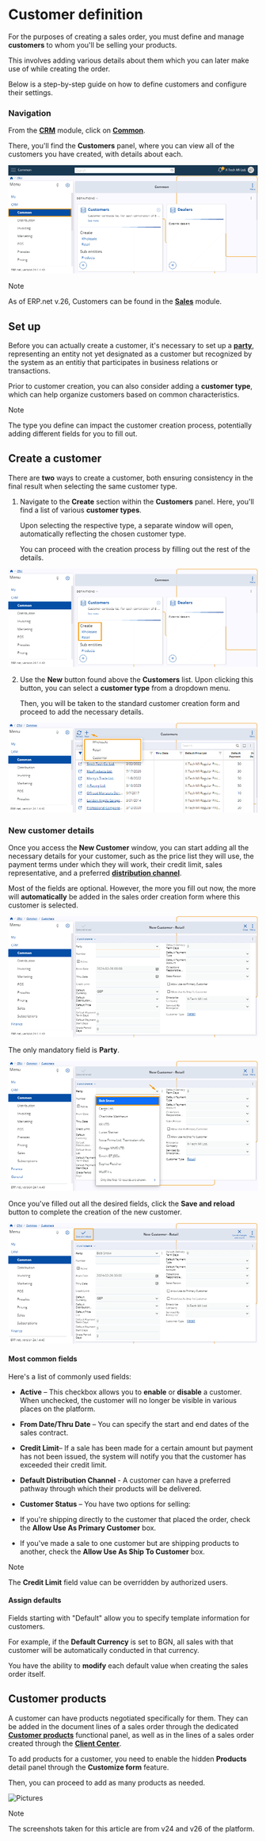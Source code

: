 # Customer definition

For the purposes of creating a sales order, you must define and manage **customers** to whom you'll be selling your products. 

This involves adding various details about them which you can later make use of while creating the order.

Below is a step-by-step guide on how to define customers and configure their settings.

### Navigation

From the **[CRM](https://docs.erp.net/tech/modules/crm/index.html)** module, click on **[Common](https://docs.erp.net/tech/modules/crm/crm-common/index.html)**. 

There, you'll find the **Customers** panel, where you can view all of the customers you have created, with details about each.

![Pictures](pictures/Customer_view_27_02.png)

> [!NOTE]
> 
> As of ERP.net v.26, Customers can be found in the **[Sales](/modules/crm/sales/index.md)** module.
 
## Set up 

Before you can actually create a customer, it's necessary to set up a **[party](https://docs.erp.net/tech/concepts/parties-concepts.html?q=party)**, representing an entity not yet designated as a customer but recognized by the system as an entitiy that participates in business relations or transactions.

Prior to customer creation, you can also consider adding a **customer type**, which can help organize customers based on common characteristics.

> [!NOTE]
> 
> The type you define can impact the customer creation process, potentially adding different fields for you to fill out.

## Create a customer 

There are **two** ways to create a customer,  both ensuring consistency in the final result when selecting the same customer type.

1. Navigate to the **Create** section within the **Customers** panel. Here, you'll find a list of various **customer types**.

   Upon selecting the respective type, a separate window will open, automatically reflecting the chosen customer type.

   You can proceed with the creation process by filling out the rest of the details.

![Pictures](pictures/Customer_Create_section_27_02.png)
 
2. Use the **New** button found above the **Customers** list. Upon clicking this button, you can select a **customer type** from a dropdown menu.
  
   Then, you will be taken to the standard customer creation form and proceed to add the necessary details.

![Pictures](pictures/Customer_create_new_button_27_02.png)

### New customer details
 
Once you access the **New Customer** window, you can start adding all the necessary details for your customer, such as the price list they will use, the payment terms under which they will work, their credit limit, sales representative, and a preferred **[distribution channel](/modules/crm/marketing/distribution-channels/index.md)**.

Most of the fields are optional. However, the more you fill out now, the more will **automatically** be added in the sales order creation form where this customer is selected.

![Pictures](pictures/Customer_New_window_27_02.png)
 
The only mandatory field is **Party**. 

![Pictures](pictures/Customer_party_27_02.png)

Once you've filled out all the desired fields, click the **Save and reload** button to complete the creation of the new customer.

![Pictures](pictures/Customer_Save_and_reload_27_02.png)
 
#### Most common fields 

Here's a list of commonly used fields:

-	**Active** – This checkbox allows you to **enable** or **disable** a customer. When unchecked, the customer will no longer be visible in various places on the platform.

-	**From Date/Thru Date** – You can specify the start and end dates of the sales contract.

-	**Credit Limit**– If a sale has been made for a certain amount but payment has not been issued, the system will notify you that the customer has exceeded their credit limit.

- **Default Distribution Channel** - A customer can have a preferred pathway through which their products will be delivered.

- **Customer Status** – You have two options for selling:

- If you're shipping directly to the customer that placed the order, check the **Allow Use As Primary Customer** box. 

- If you've made a sale to one customer but are shipping products to another, check the **Allow Use As Ship To Customer** box.

> [!NOTE]
> 
> The **Credit Limit** field value can be overridden by authorized users.

#### Assign defaults 

Fields starting with "Default" allow you to specify template information for customers. 

For example, if the **Default Currency** is set to BGN, all sales with that customer will be automatically conducted in that currency. 

You have the ability to **modify** each default value when creating the sales order itself.

## Customer products

A customer can have products negotiated specifically for them. They can be added in the document lines of a sales order through the dedicated **[Customer products](https://docs.erp.net/webclient/introduction/how-to/functional-panels/customer-products.html)** functional panel, as well as in the lines of a sales order created through the **[Client Center](/modules/crm/clientcenter/index.md)**.

To add products for a customer, you need to enable the hidden **Products** detail panel through the **Customize form** feature.

Then, you can proceed to add as many products as needed.

![Pictures](pictures/products_detail_panel.png)

> [!NOTE]
> 
> The screenshots taken for this article are from v24 and v26 of the platform.
